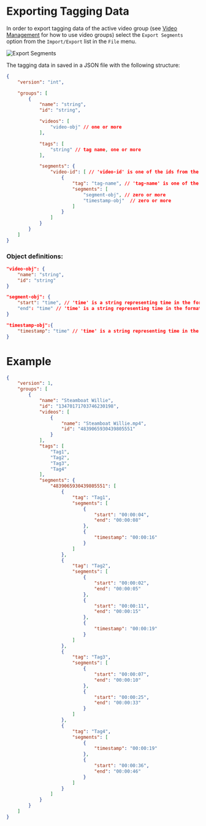 # Exporting Tagging Data

In order to export tagging data of the active video group (see [Video Management](../projects/video-management) for how to use video groups) select the `Export Segments` option from the `Import/Export` list in the `File` menu.

![Export Segments](/images/export-segments.png)

The tagging data in saved in a JSON file with the following structure:

```json
{
    "version": "int",

    "groups": [
        {
            "name": "string",
            "id": "string",

            "videos": [
                "video-obj" // one or more
            ],

            "tags": [
                "string" // tag name, one or more
            ],

            "segments": {
                "video-id": [ // 'video-id' is one of the ids from the videos list. Every video from the videos list must be represented
                    {
                        "tag": "tag-name", // 'tag-name' is one of the tags from the tags list
                        "segments": [
                            "segment-obj", // zero or more
                            "timestamp-obj"  // zero or more
                        ]
                    }
                ]
            }
        }
    ]
}
```

### Object definitions:
```json
"video-obj": {
    "name": "string",
    "id": "string"
}

"segment-obj": {
    "start": "time", // 'time' is a string representing time in the format hh:mm:ss
    "end": "time" // 'time' is a string representing time in the format hh:mm:ss
}

"timestamp-obj":{
    "timestamp": "time" // 'time' is a string representing time in the format hh:mm:ss
}
```

# Example

```json
{
	"version": 1,
	"groups": [
		{
			"name": "Steamboat Willie",
			"id": "13470171703746230198",
			"videos": [
				{
					"name": "Steamboat Willie.mp4",
					"id": "4839065930439805551"
				}
			],
			"tags": [
				"Tag1",
				"Tag2",
				"Tag3",
				"Tag4"
			],
			"segments": {
				"4839065930439805551": [
					{
						"tag": "Tag1",
						"segments": [
							{
								"start": "00:00:04",
								"end": "00:00:08"
							},
							{
								"timestamp": "00:00:16"
							}
						]
					},
					{
						"tag": "Tag2",
						"segments": [
							{
								"start": "00:00:02",
								"end": "00:00:05"
							},
							{
								"start": "00:00:11",
								"end": "00:00:15"
							},
							{
								"timestamp": "00:00:19"
							}
						]
					},
					{
						"tag": "Tag3",
						"segments": [
							{
								"start": "00:00:07",
								"end": "00:00:10"
							},
							{
								"start": "00:00:25",
								"end": "00:00:33"
							}
						]
					},
					{
						"tag": "Tag4",
						"segments": [
							{
								"timestamp": "00:00:19"
							},
							{
								"start": "00:00:36",
								"end": "00:00:46"
							}
						]
					}
				]
			}
		}
	]
}
```